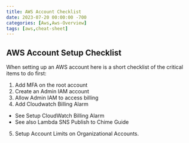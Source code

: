 ```yaml
---
title: AWS Account Checklist
date: 2023-07-20 00:00:00 -700
categories: [Aws,Aws-Overview]
tags: [aws,cheat-sheet]
---
```


## AWS Account Setup Checklist
When setting up an AWS account here is a short checklist of the critical items to do first:
1. Add MFA on the root account
2. Create an Admin IAM account
3. Allow Admin IAM to access billing
4. Add Cloudwatch Billing Alarm
* See Setup CloudWatch Billing Alarm
* See also Lambda SNS Publish to Chime Guide
5. Setup Account Limits on Organizational Accounts.
